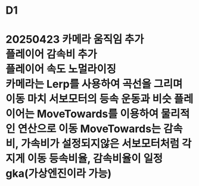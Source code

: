 # D1


20250423 
카메라 움직임 추가  
플레이어 감속비 추가   
플레이어 속도 노멀라이징   
카메라는 Lerp를 사용하여 곡선을 그리며 이동 마치 서보모터의 등속 운동과 비슷 플레이어는 MoveTowards를 이용하여 물리적인 연산으로 이동 MoveTowards는 감속비, 가속비가 설정되지않은 서보모터처럼 각지게 이동 등속비율, 감속비율이 일정gka(가상엔진이라 가능)  
=====================================